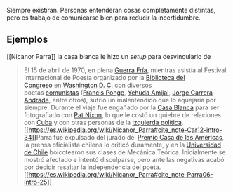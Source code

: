 Siempre existiran. Personas entenderan cosas completamente distintas, pero es trabajo de comunicarse bien para reducir la incertidumbre.


## Ejemplos


[[Nicanor Parra]] la casa blanca le hizo un *setup* para desvincularlo de 

> El 15 de abril de 1970, en plena [Guerra Fría](https://es.wikipedia.org/wiki/Guerra_Fr%C3%ADa "Guerra Fría"), mientras asistía al Festival Internacional de Poesía organizado por la [Biblioteca del Congreso](https://es.wikipedia.org/wiki/Biblioteca_del_Congreso_de_Estados_Unidos "Biblioteca del Congreso de Estados Unidos") en [Washington D. C.](https://es.wikipedia.org/wiki/Washington_D._C. "Washington D. C.") con diversos poetas [comunistas](https://es.wikipedia.org/wiki/Comunismo "Comunismo") ([Francis Ponge](https://es.wikipedia.org/wiki/Francis_Ponge "Francis Ponge"), [Yehuda Amijai](https://es.wikipedia.org/wiki/Yehuda_Amijai "Yehuda Amijai"), [Jorge Carrera Andrade](https://es.wikipedia.org/wiki/Jorge_Carrera_Andrade "Jorge Carrera Andrade"), entre otros), sufrió un malentendido que lo aquejaría por siempre. Durante el viaje fue engañado por la [Casa Blanca](https://es.wikipedia.org/wiki/Casa_Blanca "Casa Blanca") para ser fotografiado con [Pat Nixon](https://es.wikipedia.org/wiki/Pat_Nixon "Pat Nixon"), lo que le costó un quiebre de relaciones con [Cuba](https://es.wikipedia.org/wiki/Cuba "Cuba") y con otras personas de la [izquierda política](https://es.wikipedia.org/wiki/Izquierda_pol%C3%ADtica "Izquierda política").[[https://es.wikipedia.org/wiki/Nicanor_Parra#cite_note-Car12-intro-34]]​ Parra fue expulsado del jurado del [Premio Casa de las Américas](https://es.wikipedia.org/wiki/Premio_Casa_de_las_Am%C3%A9ricas "Premio Casa de las Américas"), la prensa oficialista chilena lo criticó duramente, y en la [Universidad de Chile](https://es.wikipedia.org/wiki/Universidad_de_Chile "Universidad de Chile") boicotearon sus clases de Mecánica Teórica. Inicialmente se mostró afectado e intentó disculparse, pero ante las negativas acabó por decidir resaltar la independencia del poeta.[[https://es.wikipedia.org/wiki/Nicanor_Parra#cite_note-Parra06-intro-25]]​